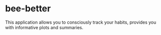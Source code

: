 # bee-better
This application allows you to consciously track your habits, provides you with informative plots and summaries.
